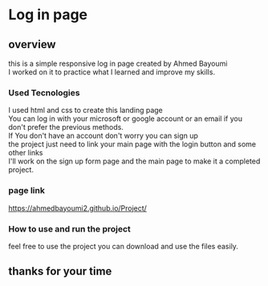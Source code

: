# Log in page
## overview
this is a simple  responsive log in page created by Ahmed Bayoumi<br>
I worked on it to practice what I learned and improve my skills.
###  Used Tecnologies
I used html and css to create this landing page<br>
You can log in with your microsoft or google account or an email if you don't prefer the previous methods.<br>
If You don't have an account don't worry you can sign up<br>
the project just need to link your main page with the login button and some other links <br>
I'll work on the sign up form page and the main page to make it a completed project.<br>
### page link
https://ahmedbayoumi2.github.io/Project/
### How to use and run the project
feel free to use the project you can download and use the files easily.
## thanks for your time
